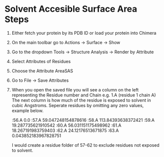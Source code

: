 # Solvent Accesible Surface Area Steps
 
1. Either fetch your protein by its PDB ID or load your protein into Chimera

2. On the main toolbar go to Actions -> Surface -> Show

3. Go to the dropdown Tools -> Structure Analysis -> Render by Attribute

4. Select Attributes of Residues  

5. Choose the Attribute AreaSAS

6. Go to File -> Save Attributes

7. When you open the saved file you will see a column on the left representing the Residue number and Chain e.g. 1.A (residue 1 chain A)
   The next column is how much of the residue is exposed to solvent in cubic Angstroms.  Seperate residues by omitting any zero values, example below.

    :56.A	 0.0
	:57.A	59.047248154878616
	:58.A	113.84393638372421
	:59.A	19.287735621910542
	:60.A	56.031151175498962
	:61.A	18.267191983759403
	:62.A	24.12176513671875
	:63.A	0.043852183967828751

   I would create a residue folder of 57-62 to exclude residues not exposed to solvent.